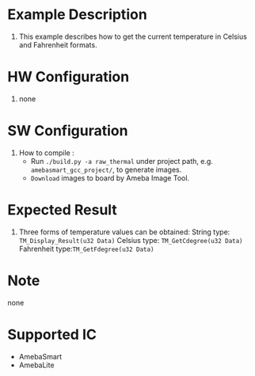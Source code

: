 # Example Description

1. This example describes how to get the current temperature in Celsius and Fahrenheit formats.

# HW Configuration

1. none

# SW Configuration

1. How to compile :
    * Run `./build.py -a raw_thermal` under project path, e.g. `amebasmart_gcc_project/`, to generate images.
    * `Download` images to board by Ameba Image Tool.

# Expected Result

1. Three forms of temperature values can be obtained:
   String type: `TM_Display_Result(u32 Data)`
   Celsius type: `TM_GetCdegree(u32 Data)`
   Fahrenheit type:`TM_GetFdegree(u32 Data)`

# Note

none

# Supported IC

* AmebaSmart
* AmebaLite
